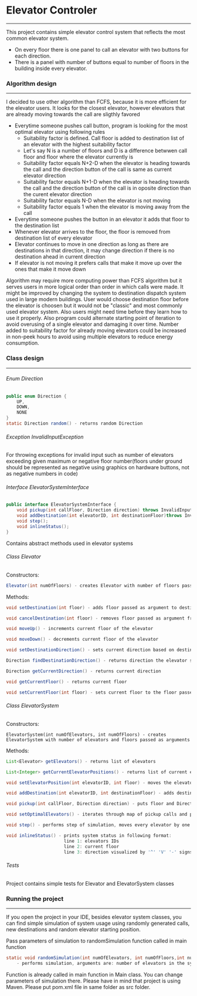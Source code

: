 # Elevator Controler

------

This project contains simple elevator control system that reflects the most common elevator system.

- On every floor there is one panel to call an elevator with two buttons for each direction.
- There is a panel with number of buttons equal to number of floors in the building inside every elevator.

### Algorithm design

------

I decided to use other algorithm than FCFS, because it is more efficient for the elevator users. It looks for the closest  elevator, however elevators that are already moving towards the call are sligthly favored

- Everytime someone pushes call button, program is looking for the most optimal elevator using following rules
  - Suitability factor is defined. Call floor is added to destination list of an elevator with the highest suitability factor
  - Let's say N is a number of floors and D is a difference betwwen call floor and floor where the elevator currently is
  - Suitability factor equals N+2-D when the elevator is heading towards the call and the direction button of the call is same as current elevator direction
  - Suitability factor equals N+1-D when the elevator is heading towards the call and the direction button of the call is in oposite direction than the curent elevator direction
  - Suitability factor equals N-D when the elevator is not moving
  - Suitability factor equals 1 when the elevator is moving away from the call
- Everytime someone pushes the button in an elevator it adds that floor to the destination list
- Whenever elevator arrives to the floor, the floor is removed from destination list of every elevator
- Elevator continues to move in one direction as long as there are destinations in that direction, it may change direction if there is no destination ahead in current direction
- If elevator is not moving it prefers calls that make it move up over the ones that make it move down

Algorithm may require more computing power than FCFS algorithm but it serves users in more logical order than order in which calls were made. It might be improved by changing the system to destination dispatch system used in large modern buildings. User would choose destination floor before the elevator is choosen but it would not be "classic" and most commonly used elevator system. Also users might need time before they learn how to use it properly. Also program could alternate starting point of iteration to avoid overusing of a single elevator and damaging it over time. Number added to suitability factor for already moving elevators could be increased in non-peek hours to avoid using multiple elevators to reduce energy consumption.

### Class design

------

###### Enum Direction 


```java
public enum Direction {
    UP,
    DOWN,
    NONE
}
static Direction random() - returns random Direction
```

###### Exception InvalidInputException

For throwing exceptions for invalid input such as number of elevators exceeding given maximum or negative floor number(floors under ground should be represented as negative using graphics on hardware buttons, not as negative numbers in code)

###### Interface ElevatorSystemInterface

```java
public interface ElevatorSystemInterface {
    void pickup(int callFloor, Direction direction) throws InvalidInput;
    void addDestination(int elevatorID, int destinationFloor)throws InvalidInput;
    void step();
    void inlineStatus();
}
```

Contains abstract methods used in elevator systems

###### Class Elevator

Constructors:

```java
Elevator(int numOfFloors) - creates Elevator with number of floors passed in argument
```

Methods:

```Java
void setDestination(int floor) - adds floor passed as argument to destinations list

void cancelDestination(int floor) - removes floor passed as argument from destinations list

void moveUp() - increments current floor of the elevator

void moveDown() - decrements current floor of the elevator

void setDestinationDirection() - sets current direction based on destinasions list

Direction findDestinationDirection() - returns direction the elevator should follow based on destinations list

Direction getCurrentDirection() - returns current direction

void getCurrentFloor() - returns current floor

void setCurrentFloor(int floor) - sets current floor to the floor passed in argument

```

###### Class ElevatorSystem

Constructors:

```
ElevatorSystem(int numOfElevators, int numOfFloors) - creates ElevatorSystem with number of elevators and floors passed as arguments
```

Methods:

```java
List<Elevator> getElevators() - returns list of elevators

List<Integer> getCurrentElevatorPositions() - returns list of current elevator positions 

void setElevatorPosition(int elevatorID, int floor) - moves the elevator of ID passed in first argument to the floor passed in second argument

void addDestination(int elevatorID, int destinationFloor) - adds destination floor passed in second argument to destination list of elevator passed in first argument

void pickup(int callFloor, Direction direction) - puts floor and Direction passed in arguments into pickupCalls map

void setOptimalElevators() - iterates through map of pickup calls and puts the calls to the most suitable elevators

void step() - performs step of simulation, moves every elevator by one floor in proper direction and removes the floor from destinations lists and pickupCalls map upon elevator arrival to that floor 

void inlineStatus() - prints system status in following format:
					  line 1: elevators IDs
					  line 2: current floor
					  line 3: direction visualized by '^' 'V' '-' signs  

```

###### Tests

Project contains simple tests for Elevator and ElevatorSystem classes

### Running the project

------

If you open the project in your IDE, besides elevator system classes, you can find simple simulation of system usage using randomly generated calls, new destinations and random elevator starting position.

Pass parameters of simulation to randomSimulation function called in main function

```java
static void randomSimulation(int numOfElevators, int numOfFloors,int numOfSteps, int numOfStepsBetweenCalls, int numOfStepsBetweenDestinationPick, int SleepTimeEachStep) 
    - performs simulation, arguments are: number of elevators in the system, number of floors in the buildsin, number of steps/iterations, number which defines steps interval between pick up calls, number which defines interval between picking new destination, sleep time between steps in miliseconds.
```

Function is already called in main function in Main class. You can change parameters of simulation there. Please have in mind that project is using Maven. Please put pom.xml file in same folder as src folder.
